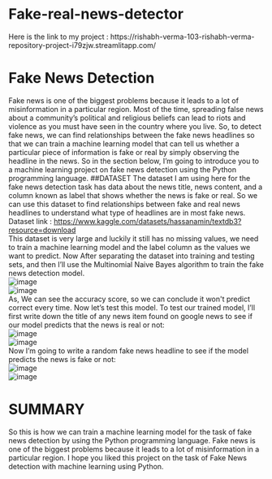 # Fake-real-news-detector

<p>Here is the link to my project : https://rishabh-verma-103-rishabh-verma-repository-project-i79zjw.streamlitapp.com/

# Fake News Detection
Fake news is one of the biggest problems because it leads to a lot of misinformation in a particular region. Most of the time, spreading false news about a community’s political and religious beliefs can lead to riots and violence as you must have seen in the country where you live. So, to detect fake news, we can find relationships between the fake news headlines so that we can train a machine learning model that can tell us whether a particular piece of information is fake or real by simply observing the headline in the news. So in the section below, I’m going to introduce you to a machine learning project on fake news detection using the Python programming language.
##DATASET
The dataset I am using here for the fake news detection task has data about the news title, news content, and a column known as label that shows whether the news is fake or real. So we can use this dataset to find relationships between fake and real news headlines to understand what type of headlines are in most fake news.<br />
Dataset link : https://www.kaggle.com/datasets/hassanamin/textdb3?resource=download <br />
This dataset is very large and luckily it still has no missing values, we need to train a machine learning model and the label column as the values we want to predict.
Now After separating the dataset into training and testing sets, and then I’ll use the Multinomial Naive Bayes algorithm to train the fake news detection model.<br />
![image](https://user-images.githubusercontent.com/112875065/190887823-764829d1-27bb-4330-b2e8-5a0415cbf1bb.png)<br />
![image](https://user-images.githubusercontent.com/112875065/190887829-84bbe79b-7ee2-4bd3-a4a7-fc304814f333.png)<br />
As, We can see the accuracy score, so we can conclude it won't predict correct every time.
Now let’s test this model. To test our trained model, I’ll first write down the title of any news item found on google news to see if our model predicts that the news is real or not:<br />
![image](https://user-images.githubusercontent.com/112875065/190887873-b457b898-2d2b-493c-a83e-0e56becc92cf.png)<br />
![image](https://user-images.githubusercontent.com/112875065/190887879-6fe585c1-da93-49d2-a84f-b56568b79713.png)<br />
Now I’m going to write a random fake news headline to see if the model predicts the news is fake or not:<br />
![image](https://user-images.githubusercontent.com/112875065/190887889-267cd371-b7d8-4728-845b-6ec8b368fc23.png)<br />
![image](https://user-images.githubusercontent.com/112875065/190887896-14bc09e3-2475-47d3-825a-a7c109cfcbdd.png)<br />

# SUMMARY 
So this is how we can train a machine learning model for the task of fake news detection by using the Python programming language. Fake news is one of the biggest problems because it leads to a lot of misinformation in a particular region. I hope you liked this project on the task of Fake News detection with machine learning using Python.

